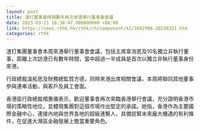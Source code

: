 ```yaml
---
layout: post
title: 渣打董事會時隔數年再次來港舉行董事會會議
date: 2023-03-21 16:38:47.000000000 +08:00
link: https://news.rthk.hk/rthk/ch/component/k2/1692906-20230321.htm
categories: rthk
---
```


渣打集團董事會本周來港舉行董事會會議，包括主席韋浩思及10名獨立非執行董事，距離上次訪港已有數年時間，當中超過一半成員是首次以獨立非執行董事身份來港。

行政總裁溫拓思及財務總監賀方德，同時來港出席相關會議，本周將聯同其他董事參與連串活動，與客戶及員工會面。

香港區行政總裁禤惠儀表示，歡迎董事會再次來臨香港舉行會議，充分證明香港市場的策略性地位，並體現集團對這個市場作出堅定的承諾。她指，香港作為主要國際金融中心，連接內地與世界各地的超級連繫人，具備捉緊未來龐大機遇的有利條件，在促進大灣區金融發展上擔當重要角色。

